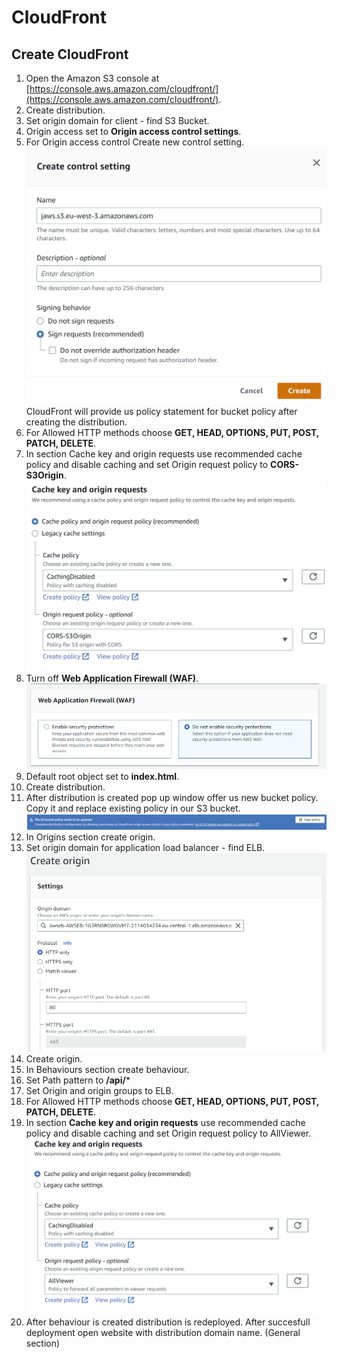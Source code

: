 # CloudFront

Create CloudFront 
-------------------------

1. Open the Amazon S3 console at [https://console.aws.amazon.com/cloudfront/](https://console.aws.amazon.com/cloudfront/).
2. Create distribution.
3. Set origin domain for client - find S3 Bucket.
4. Origin access set to **Origin access control settings**.
5. For Origin access control Create new control setting.	
![Screenshot](../../img/control_setting.png)
CloudFront will provide us policy statement for bucket policy after creating the distribution.
6. For Allowed HTTP methods choose **GET, HEAD, OPTIONS, PUT, POST, PATCH, DELETE**.	
7. In section Cache key and origin requests use recommended cache policy and disable caching and set
	Origin request policy to **CORS-S3Origin**.		
![Screenshot](../../img/cache_key.png)		
8. Turn off **Web Application Firewall (WAF)**.
![Screenshot](../../img/cloud_front_waf.png)	
9. Default root object set to **index.html**.
10. Create distribution.
111. After distribution is created pop up window offer us new bucket policy. Copy it and replace existing policy in our S3 bucket.
![Screenshot](../../img/pop.png)	
12. In Origins section create origin.
13. Set origin domain for application load balancer - find ELB.
![Screenshot](../../img/cloudfront_origin2.png)	
14. Create origin.
15. In Behaviours section create behaviour.
16. Set Path pattern to **/api/***
17. Set Origin and origin groups to ELB.
18. For Allowed HTTP methods choose **GET, HEAD, OPTIONS, PUT, POST, PATCH, DELETE**.
19. In section **Cache key and origin requests** use recommended cache policy and disable caching and set 
	Origin request policy to AllViewer.
![Screenshot](../../img/cache_key_2.png)
20. After behaviour is created distribution is redeployed. After succesfull deployment open website with distribution domain name.
 (General section)
 
